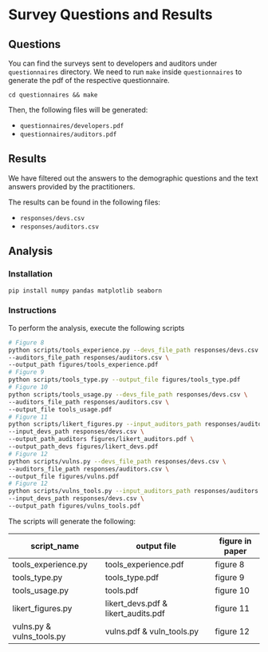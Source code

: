 # Survey Questions and Results

## Questions

You can find the surveys sent to developers and auditors under `questionnaires` directory. 
We need to run `make` inside `questionnaires` to generate the pdf of the respective questionnaire.

```
cd questionnaires && make
```

Then, the following files will be generated: 
* `questionnaires/developers.pdf`
* `questionnaires/auditors.pdf`

## Results

We have filtered out the answers to the demographic questions and the text answers provided by the practitioners.

The results can be found in the following files:

* `responses/devs.csv`
* `responses/auditors.csv`

## Analysis

### Installation

```
pip install numpy pandas matplotlib seaborn
```

### Instructions

To perform the analysis, execute the following scripts 

```bash
# Figure 8
python scripts/tools_experience.py --devs_file_path responses/devs.csv \
--auditors_file_path responses/auditors.csv \
--output_path figures/tools_experience.pdf
# Figure 9
python scripts/tools_type.py --output_file figures/tools_type.pdf
# Figure 10
python scripts/tools_usage.py --devs_file_path responses/devs.csv \
--auditors_file_path responses/auditors.csv \
--output_file tools_usage.pdf
# Figure 11
python scripts/likert_figures.py --input_auditors_path responses/auditors.csv \
--input_devs_path responses/devs.csv \
--output_path_auditors figures/likert_auditors.pdf \
--output_path_devs figures/likert_devs.pdf
# Figure 12
python scripts/vulns.py --devs_file_path responses/devs.csv \
--auditors_file_path responses/auditors.csv \
--output_file figures/vulns.pdf
# Figure 12
python scripts/vulns_tools.py --input_auditors_path responses/auditors.csv \
--input_devs_path responses/devs.csv \
--output_path figures/vulns_tools.pdf
```

The scripts will generate the following:

|    script_name    |                 output file               | figure in paper |
|-------------------|-------------------------------------------|-----------------|
| tools_experience.py | tools_experience.pdf                    |    figure 8     |
| tools_type.py     | tools_type.pdf                            |    figure 9     |
| tools_usage.py    | tools.pdf                                 |   figure 10     |
| likert_figures.py | likert_devs.pdf & likert_audits.pdf       |   figure 11     |
| vulns.py & vulns_tools.py | vulns.pdf & vuln_tools.py         |   figure 12     |
